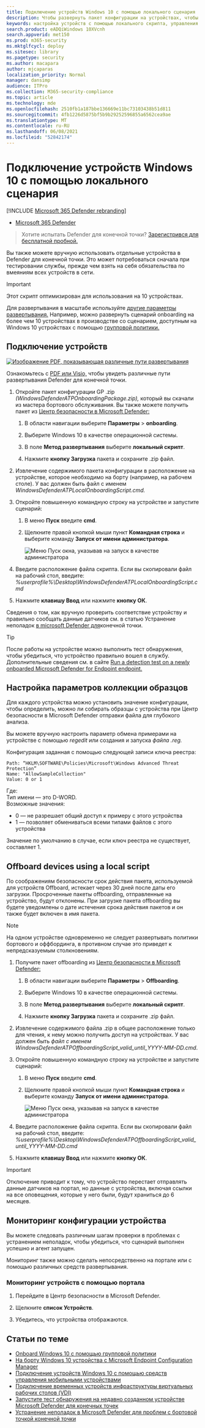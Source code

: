 ```yaml
---
title: Подключение устройств Windows 10 с помощью локального сценария
description: Чтобы развернуть пакет конфигурации на устройствах, чтобы они были на борту службы, используйте локальный скрипт.
keywords: настройка устройств с помощью локального скрипта, управления устройствами, настройка Microsoft Defender для устройств endpoint
search.product: eADQiWindows 10XVcnh
search.appverid: met150
ms.prod: m365-security
ms.mktglfcycl: deploy
ms.sitesec: library
ms.pagetype: security
ms.author: macapara
author: mjcaparas
localization_priority: Normal
manager: dansimp
audience: ITPro
ms.collection: M365-security-compliance
ms.topic: article
ms.technology: mde
ms.openlocfilehash: 2510fb1a187bbe136669e11bc73103438b51d811
ms.sourcegitcommit: 4fb1226d5875bf5b9b29252596855a6562cea9ae
ms.translationtype: MT
ms.contentlocale: ru-RU
ms.lasthandoff: 06/08/2021
ms.locfileid: "52842174"
---
```

# <a name="onboard-windows-10-devices-using-a-local-script"></a>Подключение устройств Windows 10 с помощью локального сценария

[!INCLUDE [Microsoft 365 Defender rebranding](../../includes/microsoft-defender.md)]

- [Microsoft 365 Defender](https://go.microsoft.com/fwlink/?linkid=2118804)


>Хотите испытать Defender для конечной точки? [Зарегистрився для бесплатной пробной.](https://www.microsoft.com/microsoft-365/windows/microsoft-defender-atp?ocid=docs-wdatp-configureendpointsscript-abovefoldlink)

Вы также можете вручную использовать отдельные устройства в Defender для конечной точки. Это может потребоваться сначала при тестировании службы, прежде чем взять на себя обязательства по вмеяниям всех устройств в сети.

> [!IMPORTANT]
> Этот скрипт оптимизирован для использования на 10 устройствах.
>
> Для развертывания в масштабе используйте [другие параметры развертывания.](configure-endpoints.md) Например, можно развернуть сценарий onboarding на более чем 10 устройствах в производстве со сценарием, доступным на Windows 10 устройствах с помощью [групповой политики.](configure-endpoints-gp.md)

## <a name="onboard-devices"></a>Подключение устройств 

[![Изображение PDF, показывающая различные пути развертывания](images/onboard-script.png)](images/onboard-script.png#lightbox)


Ознакомьтесь с [PDF или Visio,](https://github.com/MicrosoftDocs/microsoft-365-docs/raw/public/microsoft-365/security/defender-endpoint/downloads/mdatp-deployment-strategy.pdf) чтобы увидеть различные пути развертывания Defender для конечной точки. [](https://github.com/MicrosoftDocs/microsoft-365-docs/raw/public/microsoft-365/security/defender-endpoint/downloads/mdatp-deployment-strategy.vsdx) 


1.  Откройте пакет конфигурации GP .zip *(WindowsDefenderATPOnboardingPackage.zip),* который вы скачали из мастера бортового обслуживания. Вы также можете получить пакет из [Центр безопасности в Microsoft Defender:](https://securitycenter.windows.com/)

    1. В области навигации выберите **Параметры**  >  **onboarding**.

    1. Выберите Windows 10 в качестве операционной системы.

    1. В поле **Метод развертывания** выберите **локальный скрипт**.

    1. Нажмите **кнопку Загрузка** пакета и сохраните .zip файл.

  
2.  Извлечение содержимого пакета конфигурации в расположение на устройстве, которое необходимо на борту (например, на рабочем столе). У вас должен быть файл с именем *WindowsDefenderATPLocalOnboardingScript.cmd.*

3.  Откройте повышенную командную строку на устройстве и запустите сценарий:

    1.  В меню **Пуск** введите **cmd**.

    1.  Щелкните правой кнопкой мыши пункт **Командная строка** и выберите команду **Запуск от имени администратора**.

        ![Меню Пуск окна, указывав на запуск в качестве администратора](images/run-as-admin.png)

4.  Введите расположение файла скрипта. Если вы скопировали файл на рабочий стол, введите: *%userprofile%\Desktop\WindowsDefenderATPLocalOnboardingScript.cmd*

5.  Нажмите **клавишу Ввод** или нажмите **кнопку ОК**.

Сведения о том, как вручную проверить соответствие устройству и правильно сообщать данные датчиков см. в статью Устранение неполадок [в microsoft Defender для](troubleshoot-onboarding.md)конечной точки.


>[!TIP]
> После работы на устройстве можно выполнить тест обнаружения, чтобы убедиться, что устройство правильно вошел в службу. Дополнительные сведения см. в сайте [Run a detection test on a newly onboarded Microsoft Defender for Endpoint endpoint.](run-detection-test.md)

## <a name="configure-sample-collection-settings"></a>Настройка параметров коллекции образцов
Для каждого устройства можно установить значение конфигурации, чтобы определить, можно ли собирать образцы с устройства при Центр безопасности в Microsoft Defender отправки файла для глубокого анализа.

Вы можете вручную настроить параметр обмена примерами на устройстве с помощью *regedit* или создания и запуска *файла .reg.*  

Конфигурация заданная с помощью следующей записи ключа реестра:

```console
Path: “HKLM\SOFTWARE\Policies\Microsoft\Windows Advanced Threat Protection”
Name: "AllowSampleCollection"
Value: 0 or 1
```
Где:<br>
Тип имени — это D-WORD. <br>
Возможные значения:
- 0 — не разрешает общий доступ к примеру с этого устройства
- 1 — позволяет обмениваться всеми типами файлов с этого устройства

Значение по умолчанию в случае, если ключ реестра не существует, составляет 1.


## <a name="offboard-devices-using-a-local-script"></a>Offboard devices using a local script
По соображениям безопасности срок действия пакета, используемой для устройств Offboard, истекает через 30 дней после даты его загрузки. Просроченные пакеты offboarding, отправленные на устройство, будут отклонены. При загрузке пакета offboarding вы будете уведомлены о дате истечения срока действия пакетов и он также будет включен в имя пакета.

> [!NOTE]
> На одном устройстве одновременно не следует развертывать политики бортового и оффбординга, в противном случае это приведет к непредсказуемым столкновениям.

1. Получите пакет offboarding из [Центр безопасности в Microsoft Defender:](https://securitycenter.windows.com/)

    1. В области навигации выберите **Параметры**  >  **Offboarding**.

    1. Выберите Windows 10 в качестве операционной системы.

    1. В поле **Метод развертывания** выберите **локальный скрипт**.

    1. Нажмите **кнопку Загрузка** пакета и сохраните .zip файл.

2. Извлечение содержимого файла .zip в общее расположение только для чтения, к нему можно получить доступ на устройствах. У вас должен быть *файл с именем WindowsDefenderATPOffboardingScript_valid_until_YYYY-MM-DD.cmd*.

3.  Откройте повышенную командную строку на устройстве и запустите сценарий:

    1.  В меню **Пуск** введите **cmd**.

    1.  Щелкните правой кнопкой мыши пункт **Командная строка** и выберите команду **Запуск от имени администратора**.

        ![Меню Пуск окна, указывав на запуск в качестве администратора](images/run-as-admin.png)

4.  Введите расположение файла скрипта. Если вы скопировали файл на рабочий стол, введите: *%userprofile%\Desktop\WindowsDefenderATPOffboardingScript_valid_until_YYYY-MM-DD.cmd*

5.  Нажмите **клавишу Ввод** или нажмите **кнопку ОК**.

> [!IMPORTANT]
> Отключение приводит к тому, что устройство перестает отправлять данные датчиков на портал, но данные с устройства, включая ссылки на все оповещения, которые у него были, будут храниться до 6 месяцев.


## <a name="monitor-device-configuration"></a>Мониторинг конфигурации устройства
Вы можете следовать различным шагам проверки в проблемах с устранением неполадок, чтобы убедиться, что сценарий выполнен успешно и агент запущен. [](troubleshoot-onboarding.md)

Мониторинг также можно сделать непосредственно на портале или с помощью различных средств развертывания.

### <a name="monitor-devices-using-the-portal"></a>Мониторинг устройств с помощью портала
1. Перейдите в Центр безопасности в Microsoft Defender.

2. Щелкните **список Устройств**.

3. Убедитесь, что устройства отображаются.


## <a name="related-topics"></a>Статьи по теме
- [Onboard Windows 10 с помощью групповой политики](configure-endpoints-gp.md)
- [На борту Windows 10 устройства с Microsoft Endpoint Configuration Manager](configure-endpoints-sccm.md)
- [Подключение устройств Windows 10 с помощью средств управления мобильными устройствами](configure-endpoints-mdm.md)
- [Подключение временных устройств инфраструктуры виртуальных рабочих столов (VDI)](configure-endpoints-vdi.md)
- [Запустите тест обнаружения на недавно созданном устройстве Microsoft Defender для конечных точек](run-detection-test.md)
- [Устранение неполадок в Microsoft Defender для проблем с бортовой точкой конечной точки](troubleshoot-onboarding.md)
